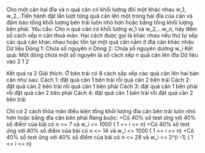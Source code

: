 Cho một cân hai đĩa và n quả cân có khối lượng đôi một khác nhau w_1, w_2,..Tiến hành đặt lần lượt từng quả cân lên một trong hai đĩa của cân và đảm bảo tổng khối lượng bên trái luôn nhỏ hơn hoặc bằng tổng khối lượng bên phải.
Yêu cầu: Cho n quả cân có khối lượng w_1 và w_2,...w_n, hãy đếm số cách xếp n cân thoả mãn. Hai cách được gọi là khác nhau nếu thứ tự xếp các quả cân khác nhau hoặc tồn tại một quả cân nằm ở đĩa cân khác nhâu
Dữ liệu
Dòng 1: Chứa số nguyên n
Dòng 2: Chứa số nguyên dương w_i
Kết quả: Một dòng chứa một số nguyên là số cách xếp n quả cân lên đĩa
Dữ liệu vào
2
1 2

Kết quả ra
2
Giải thích: Ở bên trái có 8 cách sắp xếp các quả cân lên hai bàn cân như sau:
Cách 1: đặt quả cân 1 bên trái rồi quả cân 2 bên trái
Cách 2: đặt quả cân 2 bên trái rồi quả cân 1 bên phải
Cách 3: đặt quả cân 1 bên phải rồi đặt quả cân 2 bên phải
Cách 4: đặt quả cân 1 bên trái rồi đặt quả cân 2 bên trái

Chỉ có 2 cách thỏa mãn điều kiện tổng khối lượng đĩa cân bên trái luôn nhỏ hơn hoặc bằng đĩa cân bên phải
Ràng buộc:
+Có 40% số test ứng với 40% số điểm của bài có n <= 7 và w_i <= 1000 ( 1 <= i <= n)
+Có 40% số test ứng với 40% số điểm của bài có n <= 14 và w_i <= 1000 ( 1 <= i <= n)
+Có 40% số test ứng với 40% số điểm của bài có n <= 28 và w_i <= 2^(i -1) ( 1 <= i <= n)